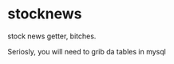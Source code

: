 stocknews
=========

stock news getter, bitches.

Seriosly, you will need to grib da tables in mysql